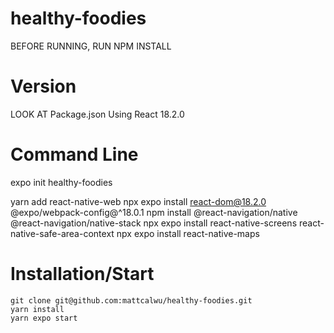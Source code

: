 # healthy-foodies

BEFORE RUNNING, RUN NPM INSTALL

# Version

LOOK AT Package.json
Using React 18.2.0

# Command Line

expo init healthy-foodies

yarn add react-native-web
npx expo install react-dom@18.2.0 @expo/webpack-config@^18.0.1
npm install @react-navigation/native @react-navigation/native-stack
npx expo install react-native-screens react-native-safe-area-context
npx expo install react-native-maps

# Installation/Start

```
git clone git@github.com:mattcalwu/healthy-foodies.git
yarn install
yarn expo start
```
